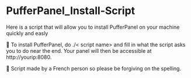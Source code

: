 # PufferPanel_Install-Script
Here is a script that will allow you to install PufferPanel on your machine quickly and easly

🔴 To install PufferPanel, do ./< script name> and fill in what the script asks you to do near the end. Your panel will then be accessible at http://yourip:8080.

🥺 Script made by a French person so please be forgiving on the spelling.
